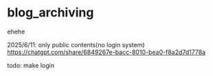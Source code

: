 # blog_archiving
ehehe

2025/6/11: only public contents(no login system) 
https://chatgpt.com/share/6849267e-bacc-8010-bea0-f8a2d7d1778a

todo: make login

